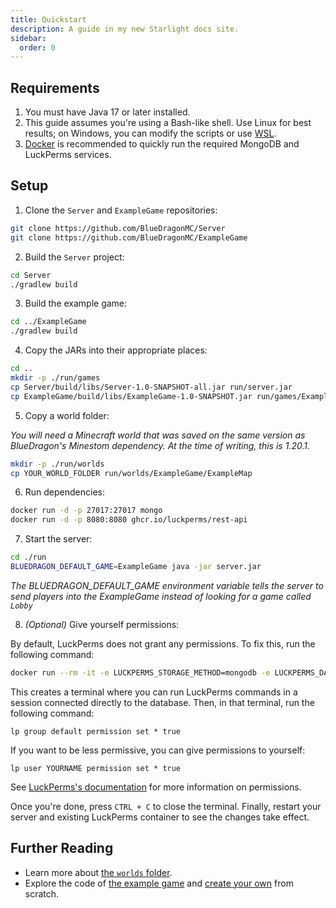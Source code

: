 ```yaml
---
title: Quickstart
description: A guide in my new Starlight docs site.
sidebar:
  order: 0
---
```


## Requirements

1. You must have Java 17 or later installed.
2. This guide assumes you're using a Bash-like shell. Use Linux for best results; on Windows, you can modify the scripts or use [WSL](https://learn.microsoft.com/en-us/windows/wsl/).
3. [Docker](https://docs.docker.com/desktop/) is recommended to quickly run the required MongoDB and LuckPerms services.

## Setup

1. Clone the `Server` and `ExampleGame` repositories:

```sh
git clone https://github.com/BlueDragonMC/Server
git clone https://github.com/BlueDragonMC/ExampleGame
```

2. Build the `Server` project:

```sh
cd Server
./gradlew build
```

3. Build the example game:

```sh
cd ../ExampleGame
./gradlew build
```

4. Copy the JARs into their appropriate places:

```sh
cd ..
mkdir -p ./run/games
cp Server/build/libs/Server-1.0-SNAPSHOT-all.jar run/server.jar
cp ExampleGame/build/libs/ExampleGame-1.0-SNAPSHOT.jar run/games/ExampleGame.jar
```

5. Copy a world folder:

_You will need a Minecraft world that was saved on the same version as BlueDragon's Minestom dependency. At the time of writing, this is 1.20.1._

```sh
mkdir -p ./run/worlds
cp YOUR_WORLD_FOLDER run/worlds/ExampleGame/ExampleMap
```

6. Run dependencies:

```sh
docker run -d -p 27017:27017 mongo
docker run -d -p 8080:8080 ghcr.io/luckperms/rest-api
```

7. Start the server:

```sh
cd ./run
BLUEDRAGON_DEFAULT_GAME=ExampleGame java -jar server.jar
```

_The BLUEDRAGON_DEFAULT_GAME environment variable tells the server to send players into the ExampleGame instead of looking for a game called `Lobby`_

8. _(Optional)_ Give yourself permissions:

By default, LuckPerms does not grant any permissions. To fix this, run the following command:

```sh
docker run --rm -it -e LUCKPERMS_STORAGE_METHOD=mongodb -e LUCKPERMS_DATA_MONGODB_CONNECTION_URI="mongodb://localhost:27017/" -e LUCKPERMS_DATA_DATABASE=luckperms --net host ghcr.io/luckperms/rest-api
```

This creates a terminal where you can run LuckPerms commands in a session connected directly to the database.
Then, in that terminal, run the following command:

```
lp group default permission set * true
```

If you want to be less permissive, you can give permissions to yourself:

```
lp user YOURNAME permission set * true
```

See [LuckPerms's documentation](https://luckperms.net/wiki/Command-Usage) for more information on permissions.

Once you're done, press `CTRL + C` to close the terminal.
Finally, restart your server and existing LuckPerms container to see the changes take effect.

## Further Reading

- Learn more about [the `worlds` folder](/reference/worlds-folder).
- Explore the code of [the example game](/intro/example-game/) and [create your own](/guides/creating-a-game/) from scratch.
